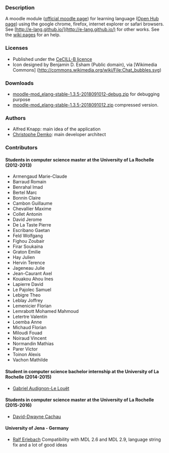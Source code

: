 ### Description

A moodle module ([official moodle page](https://moodle.org/plugins/view/mod_elang)) for learning language ([Open Hub page](https://www.openhub.net/p/moodle-mod_elang)) using the google chrome, firefox, internet explorer or safari browsers. See [http://e-lang.github.io/](http://e-lang.github.io/) for other works. See the [wiki pages](https://github.com/e-lang/moodle-mod_elang/wiki) for an help.

### Licenses

* Published under the [CeCILL-B licence](http://www.cecill.info/licences/Licence_CeCILL-B_V1-en.html)
* Icon designed by Benjamin D. Esham (Public domain), via [Wikimedia Commons] (http://commons.wikimedia.org/wiki/File:Chat_bubbles.svg)

### Downloads

* [moodle-mod_elang-stable-1.3.5-2018091012-debug.zip](https://github.com/e-lang/moodle-mod_elang/releases/download/1.3.5/moodle-mod_elang-stable-1.3.5-2018091012-debug.zip) for debugging purpose
* [moodle-mod_elang-stable-1.3.5-2018091012.zip](https://github.com/e-lang/moodle-mod_elang/releases/download/1.3.5/moodle-mod_elang-stable-1.3.5-2018091012.zip) compressed version.

### Authors

* Alfred Knapp: main idea of ​​the application
* [Christophe Demko](https://github.com/chdemko): main developer architect

### Contributors

#### Students in computer science master at the University of La Rochelle (2012-2013)

* Armengaud Marie-Claude
* Barraud Romain
* Benrahal Imad
* Bertel Marc
* Bonnin Claire
* Cambon Guillaume
* Chevallier Maxime
* Collet Antonin
* David Jerome
* De La Taste Pierre
* Escribano Gaetan
* Feld Wolfgang
* Fighou Zoubair
* Firar Soukaina
* Graton Emilie
* Hay Julien
* Hervin Terence
* Jageneau Julie
* Jean-Caurant Axel
* Kouakou Ahou Ines
* Lapierre David
* Le Pajolec Samuel
* Lebigre Theo
* Leblay Joffrey
* Lemenicier Florian
* Lemrabott  Mohamed Mahmoud
* Letertre Valentin
* Loemba Anne
* Michaud Florian
* Miloudi Fouad
* Noiraud Vincent
* Normandin Mathias
* Parer Victor
* Toinon Alexis
* Vachon Mathilde

#### Student in computer science bachelor internship at the University of La Rochelle (2014-2015)

* [Gabriel Audignon-Le Louët](https://github.com/Gabriel-AL)

#### Students in computer science master at the University of La Rochelle (2015-2016)

* [David-Dwayne Cachau](https://github.com/Safranil)

#### University of Jena - Germany

* [Ralf Erlebach](https://github.com/ralferlebach) Compatibility with MDL 2.6 and MDL 2.9, language string fix and a lot of good ideas
